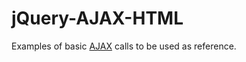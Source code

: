 # jQuery-AJAX-HTML

Examples of basic [AJAX](http://api.jquery.com/jquery.ajax/) calls to be used as reference. 
